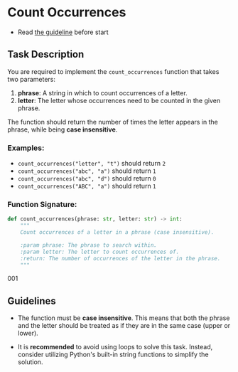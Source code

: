 # Count Occurrences

- Read [the guideline](https://github.com/mate-academy/py-task-guideline/blob/main/README.md) before start

## Task Description

You are required to implement the `count_occurrences` function that takes two parameters:

1. **phrase**: A string in which to count occurrences of a letter.
2. **letter**: The letter whose occurrences need to be counted in the given phrase.

The function should return the number of times the letter appears in the phrase, while being **case insensitive**.

### Examples:

- `count_occurrences("letter", "t")` should return `2`
- `count_occurrences("abc", "a")` should return `1`
- `count_occurrences("abc", "d")` should return `0`
- `count_occurrences("ABC", "a")` should return `1`

### Function Signature:

```python
def count_occurrences(phrase: str, letter: str) -> int:
    """
    Count occurrences of a letter in a phrase (case insensitive).

    :param phrase: The phrase to search within.
    :param letter: The letter to count occurrences of.
    :return: The number of occurrences of the letter in the phrase.
    """
```
001
## Guidelines

- The function must be **case insensitive**. This means that both the phrase and the letter should be treated as if they are in the same case (upper or lower).
  
- It is **recommended** to avoid using loops to solve this task. Instead, consider utilizing Python's built-in string functions to simplify the solution.

